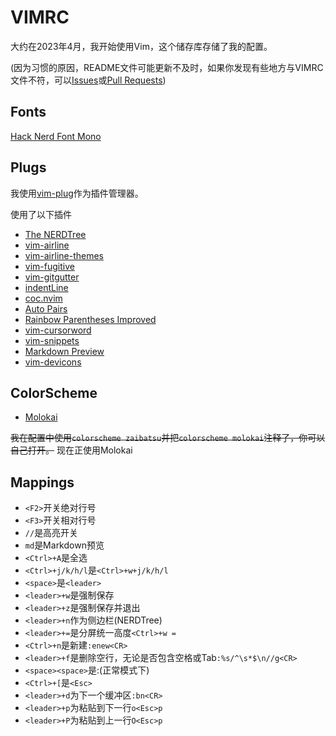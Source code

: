 # VIMRC
大约在2023年4月，我开始使用Vim，这个储存库存储了我的配置。

(因为习惯的原因，README文件可能更新不及时，如果你发现有些地方与VIMRC文件不符，可以[Issues](https://github.com/ZiChenStudio/vimrc/issues)或[Pull Requests](https://github.com/ZiChenStudio/vimrc/pulls))

## Fonts

[Hack Nerd Font Mono](https://github.com/ryanoasis/nerd-fonts)

## Plugs

我使用[vim-plug](https://github.com/junegunn/vim-plug)作为插件管理器。

使用了以下插件

- [The NERDTree](https://github.com/preservim/nerdtree)
- [vim-airline](https://github.com/vim-airline/vim-airline)
- [vim-airline-themes](https://github.com/vim-airline/vim-airline-themes)
- [vim-fugitive](https://github.com/tpope/vim-fugitive)
- [vim-gitgutter](https://github.com/airblade/vim-gitgutter)
- [indentLine](https://github.com/Yggdroot/indentLine)
- [coc.nvim](https://github.com/neoclide/coc.nvim)
- [Auto Pairs](https://github.com/jiangmiao/auto-pairs)
- [Rainbow Parentheses Improved](https://github.com/luochen1990/rainbow)
- [vim-cursorword](https://github.com/itchyny/vim-cursorword)
- [vim-snippets](https://github.com/honza/vim-snippets)
- [Markdown Preview](https://github.com/iamcco/markdown-preview.nvim)
- [vim-devicons](https://github.com/ryanoasis/vim-devicons)

## ColorScheme

- [Molokai](https://github.com/tomasr/molokai)

~~我在配置中使用`colorscheme zaibatsu`并把`colorscheme molokai`注释了，你可以自己打开。~~
现在正使用Molokai

## Mappings

- `<F2>`开关绝对行号
- `<F3>`开关相对行号
- `//`是高亮开关
- `md`是Markdown预览
- `<Ctrl>+A`是全选
- `<Ctrl>+j/k/h/l`是`<Ctrl>+w+j/k/h/l`
- `<space>`是`<leader>`
- `<leader>+w`是强制保存
- `<leader>+z`是强制保存并退出
- `<leader>+n`作为侧边栏(NERDTree)
- `<leader>+=`是分屏统一高度`<Ctrl>+w =`
- `<Ctrl>+n`是新建`:enew<CR>`
- `<leader>+f`是删除空行，无论是否包含空格或Tab`:%s/^\s*$\n//g<CR>`
- `<space><space>`是:(正常模式下)
- `<Ctrl>+[`是`<Esc>`
- `<leader>+d`为下一个缓冲区`:bn<CR>`
- `<leader>+p`为粘贴到下一行`o<Esc>p`
- `<leader>+P`为粘贴到上一行`O<Esc>p`
